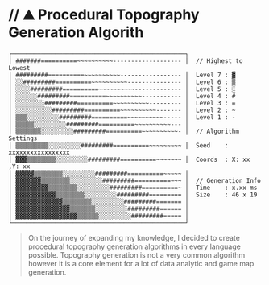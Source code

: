 # // ⛰️ Procedural Topography Generation Algorith

```t
┌────────────────────────────────────────────────┐
│ #######==========~~~~~~~~~~------------------- │  // Highest to Lowest
│ #########==========~~~~~~~~~~----------------- │  Level 7 : ▓
│ ░░#########==========~~~~~~~~~~--------------- │  Level 6 : ▒
│ ░░░░#########==========~~~~~~~~~~------------- │  Level 5 : ░
│ ░░░░░░#########==========~~~~~~~~~~----------- │  Level 4 : #
│ ░░░░░░░░#########==========~~~~~~~~~~--------- │  Level 3 : =
│ ░░░░░░░░░░#########==========~~~~~~~~~~------- │  Level 2 : ~
│ ▒▒▒░░░░░░░░░#########==========~~~~~~~~~~----- │  Level 1 : -
│ ▒▒▒▒▒░░░░░░░░░#########==========~~~~~~~~~~--- │
│ ▒▒▒▒▒▒▒░░░░░░░░░#########==========~~~~~~~~~~- │  // Algorithm Settings
│ ▒▒▒▒▒▒▒▒▒░░░░░░░░░#########==========~~~~~~~~~ │  Seed    : xxxxxxxxxxxxxxxxx
│ ▓▓▓▒▒▒▒▒▒▒▒░░░░░░░░░#########==========~~~~~~~ │  Coords  : X: xx ,Y: xx
│ ▓▓▓▓▓▒▒▒▒▒▒▒▒░░░░░░░░░#########==========~~~~~ │
│ ▓▓▓▓▓▓▓▒▒▒▒▒▒▒▒░░░░░░░░░#########==========~~~ │  // Generation Info
│ ▓▓▓▓▓▓▓▓▓▒▒▒▒▒▒▒▒░░░░░░░░░#########==========~ │  Time    : x.xx ms
│ ▓▓▓▓▓▓▓▓▓▓▓▒▒▒▒▒▒▒▒░░░░░░░░░#########========= │  Size    : 46 x 19
│ ▓▓▓▓▓▓▓▓▓▓▓▓▓▒▒▒▒▒▒▒▒░░░░░░░░░#########======= │
│ ▓▓▓▓▓▓▓▓▓▓▓▓▓▓▓▒▒▒▒▒▒▒░░░░░░░░░#########====== │
│ ▓▓▓▓▓▓▓▓▓▓▓▓▓▓▓▓▓▒▒▒▒▒▒░░░░░░░░░#########===== │
└────────────────────────────────────────────────┘
```

> On the journey of expanding my knowledge, I decided to create procedural topography generation algorithms in every language possible. Topography generation is not a very common algorithm however it is a core element for a lot of data analytic and game map generation.
